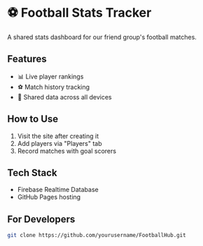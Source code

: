 # ⚽ Football Stats Tracker

A shared stats dashboard for our friend group's football matches.


## Features
- 📊 Live player rankings
- ⚽ Match history tracking
- 👥 Shared data across all devices

## How to Use
1. Visit the site after creating it 
2. Add players via "Players" tab
3. Record matches with goal scorers

## Tech Stack
- Firebase Realtime Database
- GitHub Pages hosting

## For Developers
```bash
git clone https://github.com/yourusername/FootballHub.git
